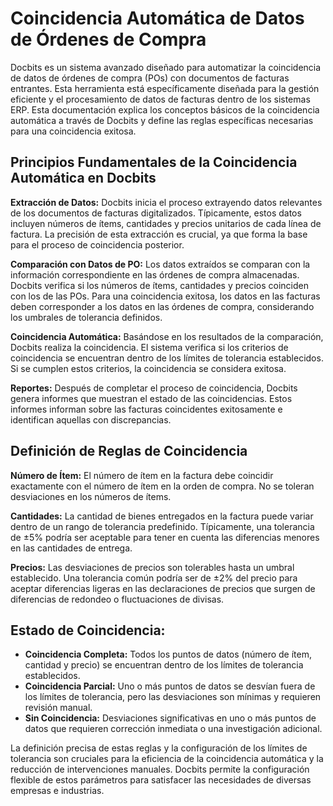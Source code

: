 # Coincidencia Automática de Datos de Órdenes de Compra

Docbits es un sistema avanzado diseñado para automatizar la coincidencia de datos de órdenes de compra (POs) con documentos de facturas entrantes. Esta herramienta está específicamente diseñada para la gestión eficiente y el procesamiento de datos de facturas dentro de los sistemas ERP. Esta documentación explica los conceptos básicos de la coincidencia automática a través de Docbits y define las reglas específicas necesarias para una coincidencia exitosa.

## **Principios Fundamentales de la Coincidencia Automática en Docbits**

**Extracción de Datos:** Docbits inicia el proceso extrayendo datos relevantes de los documentos de facturas digitalizados. Típicamente, estos datos incluyen números de ítems, cantidades y precios unitarios de cada línea de factura. La precisión de esta extracción es crucial, ya que forma la base para el proceso de coincidencia posterior.

**Comparación con Datos de PO:** Los datos extraídos se comparan con la información correspondiente en las órdenes de compra almacenadas. Docbits verifica si los números de ítems, cantidades y precios coinciden con los de las POs. Para una coincidencia exitosa, los datos en las facturas deben corresponder a los datos en las órdenes de compra, considerando los umbrales de tolerancia definidos.

**Coincidencia Automática:** Basándose en los resultados de la comparación, Docbits realiza la coincidencia. El sistema verifica si los criterios de coincidencia se encuentran dentro de los límites de tolerancia establecidos. Si se cumplen estos criterios, la coincidencia se considera exitosa.

**Reportes:** Después de completar el proceso de coincidencia, Docbits genera informes que muestran el estado de las coincidencias. Estos informes informan sobre las facturas coincidentes exitosamente e identifican aquellas con discrepancias.

## **Definición de Reglas de Coincidencia**

**Número de Ítem:** El número de ítem en la factura debe coincidir exactamente con el número de ítem en la orden de compra. No se toleran desviaciones en los números de ítems.

**Cantidades:** La cantidad de bienes entregados en la factura puede variar dentro de un rango de tolerancia predefinido. Típicamente, una tolerancia de ±5% podría ser aceptable para tener en cuenta las diferencias menores en las cantidades de entrega.

**Precios:** Las desviaciones de precios son tolerables hasta un umbral establecido. Una tolerancia común podría ser de ±2% del precio para aceptar diferencias ligeras en las declaraciones de precios que surgen de diferencias de redondeo o fluctuaciones de divisas.

## **Estado de Coincidencia:**

* **Coincidencia Completa:** Todos los puntos de datos (número de ítem, cantidad y precio) se encuentran dentro de los límites de tolerancia establecidos.
* **Coincidencia Parcial:** Uno o más puntos de datos se desvían fuera de los límites de tolerancia, pero las desviaciones son mínimas y requieren revisión manual.
* **Sin Coincidencia:** Desviaciones significativas en uno o más puntos de datos que requieren corrección inmediata o una investigación adicional.

La definición precisa de estas reglas y la configuración de los límites de tolerancia son cruciales para la eficiencia de la coincidencia automática y la reducción de intervenciones manuales. Docbits permite la configuración flexible de estos parámetros para satisfacer las necesidades de diversas empresas e industrias.
